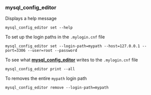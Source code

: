 ### mysql_config_editor



Displays a help message

```
mysql_config_editor set --help
```



To set up the login paths in the `.mylogin.cnf` file

```
mysql_config_editor set --login-path=mypath --host=127.0.0.1 --port=3306 --user=root --password
```



To see what [**mysql_config_editor**](https://dev.mysql.com/doc/refman/8.0/en/mysql-config-editor.html) writes to the `.mylogin.cnf` file

```
mysql_config_editor print --all
```



To removes the entire `mypath` login path

```
mysql_config_editor remove --login-path=mypath
```

